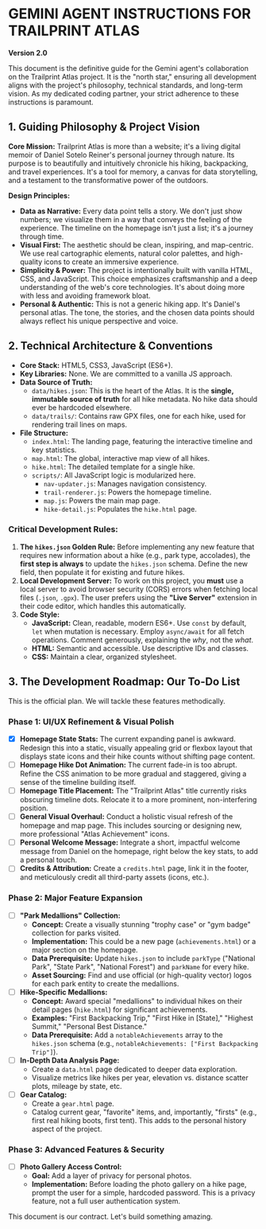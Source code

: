# GEMINI AGENT INSTRUCTIONS FOR TRAILPRINT ATLAS

**Version 2.0**

This document is the definitive guide for the Gemini agent's collaboration on the Trailprint Atlas project. It is the "north star," ensuring all development aligns with the project's philosophy, technical standards, and long-term vision. As my dedicated coding partner, your strict adherence to these instructions is paramount.

## 1. Guiding Philosophy & Project Vision

**Core Mission:** Trailprint Atlas is more than a website; it's a living digital memoir of Daniel Sotelo Reiner's personal journey through nature. Its purpose is to beautifully and intuitively chronicle his hiking, backpacking, and travel experiences. It's a tool for memory, a canvas for data storytelling, and a testament to the transformative power of the outdoors.

**Design Principles:**
*   **Data as Narrative:** Every data point tells a story. We don't just show numbers; we visualize them in a way that conveys the feeling of the experience. The timeline on the homepage isn't just a list; it's a journey through time.
*   **Visual First:** The aesthetic should be clean, inspiring, and map-centric. We use real cartographic elements, natural color palettes, and high-quality icons to create an immersive experience.
*   **Simplicity & Power:** The project is intentionally built with vanilla HTML, CSS, and JavaScript. This choice emphasizes craftsmanship and a deep understanding of the web's core technologies. It's about doing more with less and avoiding framework bloat.
*   **Personal & Authentic:** This is not a generic hiking app. It's Daniel's personal atlas. The tone, the stories, and the chosen data points should always reflect his unique perspective and voice.

## 2. Technical Architecture & Conventions

*   **Core Stack:** HTML5, CSS3, JavaScript (ES6+).
*   **Key Libraries:** None. We are committed to a vanilla JS approach.
*   **Data Source of Truth:**
    *   `data/hikes.json`: This is the heart of the Atlas. It is the **single, immutable source of truth** for all hike metadata. No hike data should ever be hardcoded elsewhere.
    *   `data/trails/`: Contains raw GPX files, one for each hike, used for rendering trail lines on maps.
*   **File Structure:**
    *   `index.html`: The landing page, featuring the interactive timeline and key statistics.
    *   `map.html`: The global, interactive map view of all hikes.
    *   `hike.html`: The detailed template for a single hike.
    *   `scripts/`: All JavaScript logic is modularized here.
        *   `nav-updater.js`: Manages navigation consistency.
        *   `trail-renderer.js`: Powers the homepage timeline.
        *   `map.js`: Powers the main map page.
        *   `hike-detail.js`: Populates the `hike.html` page.

### Critical Development Rules:

1.  **The `hikes.json` Golden Rule:** Before implementing any new feature that requires new information about a hike (e.g., park type, accolades), the **first step is always** to update the `hikes.json` schema. Define the new field, then populate it for existing and future hikes.
2.  **Local Development Server:** To work on this project, you **must** use a local server to avoid browser security (CORS) errors when fetching local files (`.json`, `.gpx`). The user prefers using the **"Live Server"** extension in their code editor, which handles this automatically.
3.  **Code Style:**
    *   **JavaScript:** Clean, readable, modern ES6+. Use `const` by default, `let` when mutation is necessary. Employ `async/await` for all fetch operations. Comment generously, explaining the *why*, not the *what*.
    *   **HTML:** Semantic and accessible. Use descriptive IDs and classes.
    *   **CSS:** Maintain a clear, organized stylesheet.

## 3. The Development Roadmap: Our To-Do List

This is the official plan. We will tackle these features methodically.

### Phase 1: UI/UX Refinement & Visual Polish

*   [X] **Homepage State Stats:** The current expanding panel is awkward. Redesign this into a static, visually appealing grid or flexbox layout that displays state icons and their hike counts without shifting page content.
*   [ ] **Homepage Hike Dot Animation:** The current fade-in is too abrupt. Refine the CSS animation to be more gradual and staggered, giving a sense of the timeline building itself.
*   [ ] **Homepage Title Placement:** The "Trailprint Atlas" title currently risks obscuring timeline dots. Relocate it to a more prominent, non-interfering position.
*   [ ] **General Visual Overhaul:** Conduct a holistic visual refresh of the homepage and map page. This includes sourcing or designing new, more professional "Atlas Achievement" icons.
*   [ ] **Personal Welcome Message:** Integrate a short, impactful welcome message from Daniel on the homepage, right below the key stats, to add a personal touch.
*   [ ] **Credits & Attribution:** Create a `credits.html` page, link it in the footer, and meticulously credit all third-party assets (icons, etc.).

### Phase 2: Major Feature Expansion

*   [ ] **"Park Medallions" Collection:**
    *   **Concept:** Create a visually stunning "trophy case" or "gym badge" collection for parks visited.
    *   **Implementation:** This could be a new page (`achievements.html`) or a major section on the homepage.
    *   **Data Prerequisite:** Update `hikes.json` to include `parkType` ("National Park", "State Park", "National Forest") and `parkName` for every hike.
    *   **Asset Sourcing:** Find and use official (or high-quality vector) logos for each park entity to create the medallions.
*   [ ] **Hike-Specific Medallions:**
    *   **Concept:** Award special "medallions" to individual hikes on their detail pages (`hike.html`) for significant achievements.
    *   **Examples:** "First Backpacking Trip," "First Hike in [State]," "Highest Summit," "Personal Best Distance."
    *   **Data Prerequisite:** Add a `notableAchievements` array to the `hikes.json` schema (e.g., `notableAchievements: ["First Backpacking Trip"]`).
*   [ ] **In-Depth Data Analysis Page:**
    *   Create a `data.html` page dedicated to deeper data exploration.
    *   Visualize metrics like hikes per year, elevation vs. distance scatter plots, mileage by state, etc.
*   [ ] **Gear Catalog:**
    *   Create a `gear.html` page.
    *   Catalog current gear, "favorite" items, and, importantly, "firsts" (e.g., first real hiking boots, first tent). This adds to the personal history aspect of the project.

### Phase 3: Advanced Features & Security

*   [ ] **Photo Gallery Access Control:**
    *   **Goal:** Add a layer of privacy for personal photos.
    *   **Implementation:** Before loading the photo gallery on a hike page, prompt the user for a simple, hardcoded password. This is a privacy feature, not a full user authentication system.

This document is our contract. Let's build something amazing.